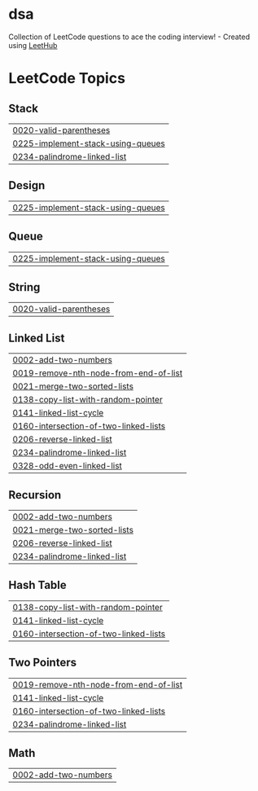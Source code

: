 # dsa
Collection of LeetCode questions to ace the coding interview! - Created using [LeetHub](https://github.com/QasimWani/LeetHub)

<!---LeetCode Topics Start-->
# LeetCode Topics
## Stack
|  |
| ------- |
| [0020-valid-parentheses](https://github.com/pratham15541/dsa/tree/master/0020-valid-parentheses) |
| [0225-implement-stack-using-queues](https://github.com/pratham15541/dsa/tree/master/0225-implement-stack-using-queues) |
| [0234-palindrome-linked-list](https://github.com/pratham15541/dsa/tree/master/0234-palindrome-linked-list) |
## Design
|  |
| ------- |
| [0225-implement-stack-using-queues](https://github.com/pratham15541/dsa/tree/master/0225-implement-stack-using-queues) |
## Queue
|  |
| ------- |
| [0225-implement-stack-using-queues](https://github.com/pratham15541/dsa/tree/master/0225-implement-stack-using-queues) |
## String
|  |
| ------- |
| [0020-valid-parentheses](https://github.com/pratham15541/dsa/tree/master/0020-valid-parentheses) |
## Linked List
|  |
| ------- |
| [0002-add-two-numbers](https://github.com/pratham15541/dsa/tree/master/0002-add-two-numbers) |
| [0019-remove-nth-node-from-end-of-list](https://github.com/pratham15541/dsa/tree/master/0019-remove-nth-node-from-end-of-list) |
| [0021-merge-two-sorted-lists](https://github.com/pratham15541/dsa/tree/master/0021-merge-two-sorted-lists) |
| [0138-copy-list-with-random-pointer](https://github.com/pratham15541/dsa/tree/master/0138-copy-list-with-random-pointer) |
| [0141-linked-list-cycle](https://github.com/pratham15541/dsa/tree/master/0141-linked-list-cycle) |
| [0160-intersection-of-two-linked-lists](https://github.com/pratham15541/dsa/tree/master/0160-intersection-of-two-linked-lists) |
| [0206-reverse-linked-list](https://github.com/pratham15541/dsa/tree/master/0206-reverse-linked-list) |
| [0234-palindrome-linked-list](https://github.com/pratham15541/dsa/tree/master/0234-palindrome-linked-list) |
| [0328-odd-even-linked-list](https://github.com/pratham15541/dsa/tree/master/0328-odd-even-linked-list) |
## Recursion
|  |
| ------- |
| [0002-add-two-numbers](https://github.com/pratham15541/dsa/tree/master/0002-add-two-numbers) |
| [0021-merge-two-sorted-lists](https://github.com/pratham15541/dsa/tree/master/0021-merge-two-sorted-lists) |
| [0206-reverse-linked-list](https://github.com/pratham15541/dsa/tree/master/0206-reverse-linked-list) |
| [0234-palindrome-linked-list](https://github.com/pratham15541/dsa/tree/master/0234-palindrome-linked-list) |
## Hash Table
|  |
| ------- |
| [0138-copy-list-with-random-pointer](https://github.com/pratham15541/dsa/tree/master/0138-copy-list-with-random-pointer) |
| [0141-linked-list-cycle](https://github.com/pratham15541/dsa/tree/master/0141-linked-list-cycle) |
| [0160-intersection-of-two-linked-lists](https://github.com/pratham15541/dsa/tree/master/0160-intersection-of-two-linked-lists) |
## Two Pointers
|  |
| ------- |
| [0019-remove-nth-node-from-end-of-list](https://github.com/pratham15541/dsa/tree/master/0019-remove-nth-node-from-end-of-list) |
| [0141-linked-list-cycle](https://github.com/pratham15541/dsa/tree/master/0141-linked-list-cycle) |
| [0160-intersection-of-two-linked-lists](https://github.com/pratham15541/dsa/tree/master/0160-intersection-of-two-linked-lists) |
| [0234-palindrome-linked-list](https://github.com/pratham15541/dsa/tree/master/0234-palindrome-linked-list) |
## Math
|  |
| ------- |
| [0002-add-two-numbers](https://github.com/pratham15541/dsa/tree/master/0002-add-two-numbers) |
<!---LeetCode Topics End-->